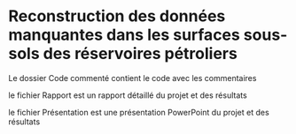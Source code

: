 # Reconstruction des données manquantes dans les surfaces sous-sols des réservoires pétroliers

Le dossier Code commenté contient le code avec les commentaires 

le fichier Rapport est un rapport détaillé du projet et des résultats

le fichier Présentation est une présentation PowerPoint du projet et des résultats
